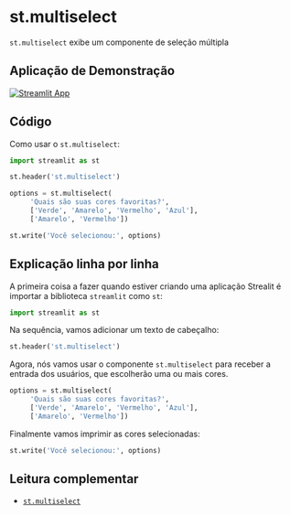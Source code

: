 # st.multiselect

`st.multiselect` exibe um componente de seleção múltipla

## Aplicação de Demonstração

[![Streamlit App](https://static.streamlit.io/badges/streamlit_badge_black_white.svg)](https://share.streamlit.io/dataprofessor/st.multiselect/)

## Código
Como usar o  `st.multiselect`:
```python
import streamlit as st

st.header('st.multiselect')

options = st.multiselect(
     'Quais são suas cores favoritas?',
     ['Verde', 'Amarelo', 'Vermelho', 'Azul'],
     ['Amarelo', 'Vermelho'])

st.write('Você selecionou:', options)
```

## Explicação linha por linha
A primeira coisa a fazer quando estiver criando uma aplicação Strealit é importar a biblioteca `streamlit` como `st`:
```python
import streamlit as st
```

Na sequência, vamos adicionar um texto de cabeçalho:
```python
st.header('st.multiselect')
```

Agora, nós vamos usar o componente `st.multiselect` para receber a entrada dos usuários, que escolherão uma ou mais cores. 

```python
options = st.multiselect(
     'Quais são suas cores favoritas?',
     ['Verde', 'Amarelo', 'Vermelho', 'Azul'],
     ['Amarelo', 'Vermelho'])
```

Finalmente vamos imprimir as cores selecionadas:
```python
st.write('Você selecionou:', options)
```

## Leitura complementar
- [`st.multiselect`](https://docs.streamlit.io/library/api-reference/widgets/st.multiselect)
